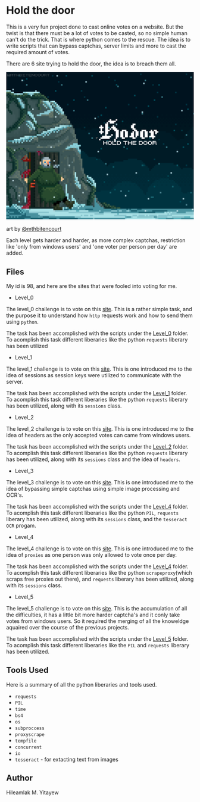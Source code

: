 # Hold the door

This is a very fun project done to cast online votes on a website. 
But the twist is that there must be a lot of votes to be casted, 
so no simple human can't do the trick. That is where python comes to the rescue. 
The idea is to write scripts that can bypass captchas, server limits and more to cast the required amount of votes.

There are 6 site trying to hold the door, the idea is to breach them all.

<img src='./giphy_hodor.gif '/>

art by [@mthbitencourt](https://twitter.com/mthbitencourt)

Each level gets harder and harder, as more complex captchas, restriction
like 'only from windows users' and 'one voter per person per day' are added.

## Files

My id is 98, and here are the sites that were fooled into voting for me.

* Level_0

The level_0 challenge is to vote on this [site](http://158.69.76.135/level0.php). 
This is a rather simple task, and the purpose it to understand how `http` requests
work and how to send them using `python`. 

The task has been accomplished with the scripts under the [Level_0](./Level_0) folder. 
To acomplish this task different liberaries like the python `requests` liberary has 
been utilized

* Level_1

The level_1 challenge is to vote on this [site](http://158.69.76.135/level1.php). 
This is one introduced me to the idea of sessions as session keys were utilized to 
communicate with the server. 

The task has been accomplished with the scripts under the [Level_1](./Level_1) folder.
To acomplish this task different liberaries like the python `requests` liberary has been 
utilized, along with its `sessions` class.

* Level_2

The level_2 challenge is to vote on this [site](http://158.69.76.135/level2.php). 
This is one introduced me to the idea of headers as the only accepted votes can 
came from windows users. 

The task has been accomplished with the scripts under the [Level_2](./Level_2) folder.  
To acomplish this task different liberaries like the python `requests` liberary has been
utilized, along with its `sessions` class and the idea of `headers`.

* Level_3

The level_3 challenge is to vote on this [site](http://158.69.76.135/level3.php). 
This is one introduced me to the idea of bypassing simple captchas using simple 
image processing and OCR's. 

The task has been accomplished with the scripts under the [Level_4](./Level_4) folder.  
To acomplish this task different liberaries like the python `PIL`, `requests` liberary 
has been utilized, along with its `sessions` class, and the `tesseract OCR` progam.

* Level_4

The level_4 challenge is to vote on this [site](http://158.69.76.135/level4.php). This 
is one introduced me to the idea of `proxies` as one person was only allowed to vote once per day.

The task has been accomplished with the scripts under the [Level_4](./Level_4) folder.  
To acomplish this task different liberaries like the python `scrapeproxy`(which scraps free 
proxies out there), and `requests` liberary has been utilized, along with its `sessions` class.

* Level_5

The level_5 challenge is to vote on this [site](http://158.69.76.135/level5.php). This is the 
accumulation of all the difficulties, it has a little bit more harder captcha's and it conly take 
votes from windows users. So it required the merging of all the knoweldge aquaired over the course 
of the previous projects.

The task has been accomplished with the scripts under the [Level_5](./Level_5) folder.  
To acomplish this task different liberaries like the `PIL` and `requests` liberary has
been utilized.

## Tools Used

Here is a summary of all the python liberaries and tools used.

* `requests`
* `PIL`
* `time`
* `bs4`
* `os`
* `subproccess`
* `proxyscrape`
* `tempfile`
* `concurrent`
* `io`
* `tesseract` - for extacting text from images

## Author

Hileamlak M. Yitayew

